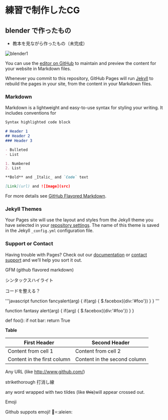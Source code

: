 # 練習で制作したCG



## blender で作ったもの

* 教本を見ながら作ったもの（未完成）



![blender1](http://TomoakiOhashi.github.io/images/blender/blender1.PNG)





You can use the [editor on GitHub](https://github.com/TomoakiOhashi/TomoakiOhashi.github.io/edit/master/index.md) to maintain and preview the content for your website in Markdown files.

Whenever you commit to this repository, GitHub Pages will run [Jekyll](https://jekyllrb.com/) to rebuild the pages in your site, from the content in your Markdown files.

### Markdown

Markdown is a lightweight and easy-to-use syntax for styling your writing. It includes conventions for

```markdown
Syntax highlighted code block

# Header 1
## Header 2
### Header 3

- Bulleted
- List

1. Numbered
2. List

**Bold** and _Italic_ and `Code` text

[Link](url) and ![Image](src)
```

For more details see [GitHub Flavored Markdown](https://guides.github.com/features/mastering-markdown/).

### Jekyll Themes

Your Pages site will use the layout and styles from the Jekyll theme you have selected in your [repository settings](https://github.com/TomoakiOhashi/TomoakiOhashi.github.io/settings). The name of this theme is saved in the Jekyll `_config.yml` configuration file.

### Support or Contact

Having trouble with Pages? Check out our [documentation](https://help.github.com/categories/github-pages-basics/) or [contact support](https://github.com/contact) and we’ll help you sort it out.



GFM (github flavored markdown)

シンタックスハイライト

コードを整える？

'''javascript
function fancyalert(arg) {
  if(arg) {
    $.facebox({div:'#foo'})
  }
}
'''


function fantasy alert(arg) {
  if(arg) {
    $.facebox({div:'#foo'})
  } 
}


def foo():
  if not bar:
    return True
    
**Table**

First Header | Second Header
------------ | -------------
Content from cell 1 | Content from cell 2
Content in the first column | Content in the second column


Any URL (like http://www.github.com/) 

strikethorough
打消し線

any word wrapped with two tildes (like ~~this~~)will appear crossed out.

Emoji

Github suppots emoji!
:imp::star::aleien:
